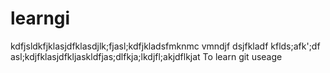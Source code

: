 # learngi
kdfjsldkfjklasjdfklasdjlk;fjasl;kdfjkladsfmknmc vmndjf
dsjfkladf
kflds;afk';df
asl;kdjfklasjdfkljaskldfjas;dlfkja;lkdjfl;akjdflkjat
To learn git useage
